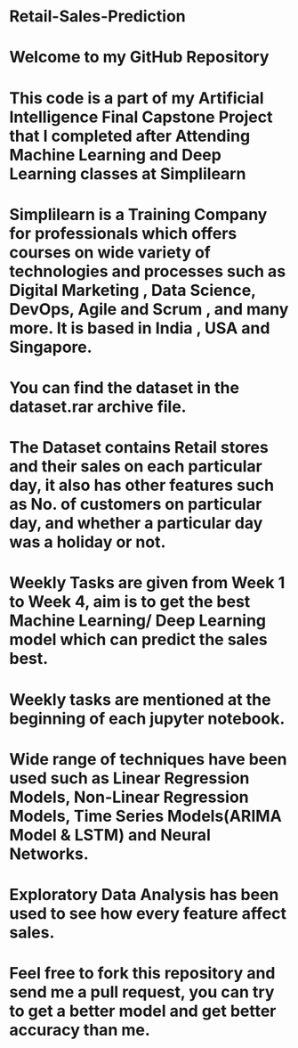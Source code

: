 # Retail-Sales-Prediction

# Welcome to my GitHub Repository

# This code is a part of my Artificial Intelligence Final Capstone Project that I completed after Attending Machine Learning and Deep Learning classes at Simplilearn

# Simplilearn is a Training Company for professionals which offers courses on wide variety of technologies and processes such as Digital Marketing , Data Science, DevOps, Agile and Scrum , and many more. It is based in India , USA and Singapore.

# You can find the dataset in the dataset.rar archive file. 

# The Dataset contains Retail stores and their sales on each particular day, it also has other features such as No. of customers on particular day, and whether a particular day was a holiday or not.

# Weekly Tasks are given from Week 1 to Week 4, aim is to get the best Machine Learning/ Deep Learning model which can predict the sales best. 

# Weekly tasks are mentioned at the beginning of each jupyter notebook.

# Wide range of techniques have been used such as Linear Regression Models, Non-Linear Regression Models, Time Series Models(ARIMA Model & LSTM) and Neural Networks. 

# Exploratory Data Analysis has been used to see how every feature affect sales.

# Feel free to fork this repository and send me a pull request, you can try to get a better model and get better accuracy than me.

